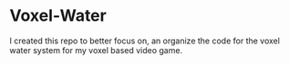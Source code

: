 # Voxel-Water
I created this repo to better focus on, an organize the code for the voxel water system for my voxel based video game.
